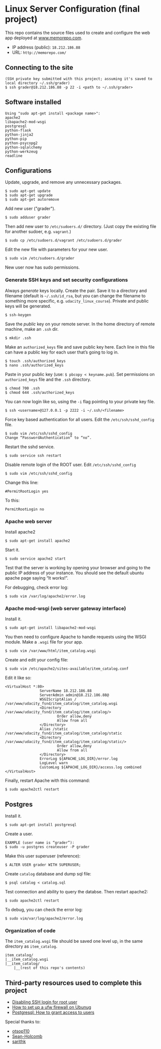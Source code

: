 # Linux Server Configuration (final project)
This repo contains the source files used to create and configure the web app deployed at www.memorepo.com.
- IP address (public): `18.212.186.88`
- URL: `http://memorepo.com/`

## Connecting to the site
```
(SSH private key submitted with this project; assuming it's saved to local directory ~/.ssh/grader)
$ ssh grader@18.212.186.88 -p 22 -i <path to ~/.ssh/grader>
```

## Software installed
```
Using "sudo apt-get install <package name>":
apache2
libapache2-mod-wsgi
postgresql
python-flask
python-jinja2
python-pip
python-psycopg2
python-sqlalchemy
python-werkzeug
readline
```

## Configurations
Update, upgrade, and remove any unnecessary packages.
```
$ sudo apt-get update
$ sudo apt-get upgrade
$ sudo apt-get autoremove
```
Add new user ("grader").
```
$ sudo adduser grader
```
Then add new user to `/etc/sudoers.d/` directory. (Just copy the existing file for another sudoer, e.g. `vagrant`.)
```
$ sudo cp /etc/sudoers.d/vagrant /etc/sudoers.d/grader
```
Edit the new file with parameters for your new user.
```
$ sudo vim /etc/sudoers.d/grader
```
New user now has sudo permissions.

### Generate SSH keys and set security configurations
Always *generate* keys locally.
Create the pair. Save it to a directory and filename (default is `~/.ssh/id_rsa`, but you can change the filename to something more specific, e.g. `udacity_linux_course`). Private and public keys will be generated.
```
$ ssh-keygen
```
Save the *public* key on your remote server. In the home directory of remote machine, make an `.ssh` dir.
```
$ mkdir .ssh
```
Make an `authorized_keys` file and save public key here. Each line in this file can have a public key for each user that’s going to log in.
```
$ touch .ssh/authorized_keys
$ nano .ssh/authorized_keys
```
Paste in your public key (use: `$ pbcopy < keyname.pub`). Set permissions on `authorized_keys` file and the `.ssh` directory.
```
$ chmod 700 .ssh
$ chmod 644 .ssh/authorized_keys
```
You can now login like so, using the `-i` flag pointing to your private key file.
```
$ ssh <username>@127.0.0.1 -p 2222 -i ~/.ssh/<filename>
```
Force key based authentication for all users. Edit the `/etc/ssh/sshd_config` file.
```
$ sudo vim /etc/ssh/sshd_config
Change “PasswordAuthentication” to “no”.
```
Restart the sshd service.
```
$ sudo service ssh restart
```
Disable remote login of the ROOT user.
Edit `/etc/ssh/sshd_config`
```
$ sudo vim /etc/ssh/sshd_config
```
Change this line:
```
#PermitRootLogin yes
```
To this:
```
PermitRootLogin no
```

### Apache web server
Install apache2
```
$ sudo apt-get install apache2
```
Start it.
```
$ sudo service apache2 start
```
Test that the server is working by opening your browser and going to the public IP address of your instance. You should see the default ubuntu apache page saying “It works!”.

For debugging, check error log:
```
$ sudo vim /var/log/apache2/error.log
```

### Apache mod-wsgi (web server gateway interface)
Install it.
```
$ sudo apt-get install libapache2-mod-wsgi
```
You then need to configure Apache to handle requests using the WSGI module. Make a `.wsgi` file for your app.
```
$ sudo vim /var/www/html/item_catalog.wsgi
```
Create and edit your config file:
```
$ sudo vim /etc/apache2/sites-available/item_catalog.conf
```
Edit it like so:
```
<VirtualHost *:80>
                ServerName 18.212.186.88
                ServerAdmin admin@18.212.186.88@
                WSGIScriptAlias / /var/www/udacity_fsnd/item_catalog/item_catalog.wsgi
                <Directory /var/www/udacity_fsnd/item_catalog/item_catalog/>
                        Order allow,deny
                        Allow from all
                </Directory>
                Alias /static /var/www/udacity_fsnd/item_catalog/item_catalog/static
                <Directory /var/www/udacity_fsnd/item_catalog/item_catalog/static/>
                        Order allow,deny
                        Allow from all
                </Directory>
                ErrorLog ${APACHE_LOG_DIR}/error.log
                LogLevel warn
                CustomLog ${APACHE_LOG_DIR}/access.log combined
</VirtualHost>
```
Finally, restart Apache with this command:
```
$ sudo apache2ctl restart
```

## Postgres
Install it.
```
$ sudo apt-get install postgresql
```
Create a user.
```
EXAMPLE (user name is “grader”):
$ sudo -u postgres createuser -P grader
```
Make this user superuser (reference):
```
$ ALTER USER grader WITH SUPERUSER;
```
Create `catalog` database and dump sql file:
```
$ psql catalog < catalog.sql
```
Test connection and ability to query the databse. Then restart apache2:
```
$ sudo apache2ctl restart
```
To debug, you can check the error log:
```
$ sudo vim/var/log/apache2/error.log
```

### Organization of code
The `item_catalog.wsgi` file should be saved one level up, in the same directory as `item_catalog`.
```
item_catalog/
|__item_catalog.wsgi
|__item_catalog/
    |__(rest of this repo's contents)
```

## Third-party resources used to complete this project
- [Disabling SSH login for root user](https://mediatemple.net/community/products/dv/204643810/how-do-i-disable-ssh-login-for-the-root-user)
- [How to set up a ufw firewall on Ubunug](https://www.digitalocean.com/community/tutorials/how-to-set-up-a-firewall-with-ufw-on-ubuntu-18-04)
- [Postgresql: How to grant access to users](https://tableplus.io/blog/2018/04/postgresql-how-to-grant-access-to-users.html)

Special thanks to:
- [otsop110](https://github.com/otsop110/fullstack-degree-linux-server-configuration#modify-your-app-structure-to-be-ready-for-the-deployment)
- [Sean-Holcomb](https://github.com/Sean-Holcomb/Linux-Server-Configuration)
- [sarithk](https://github.com/sarithk/LinuxServerConfig)
